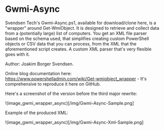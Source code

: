 # Gwmi-Async

Svendsen Tech's Gwmi-Async.ps1, available for download/clone here, is a "wrapper" around Get-WmiObject. It is designed to retrieve and collect data from a (potentially large) list of computers. You get an XML file parser based on the schema used, that simplifies creating custom PowerShell objects or CSV data that you can process, from the XML that the aforementioned script creates. A custom XML parser that's very flexible goes with it.

Author: Joakim Borger Svendsen.

Online blog documentation here: https://www.powershelladmin.com/wiki/Get-wmiobject_wrapper - It's comprehensive to reproduce it here on GitHub.

Here's a screenshot of the version before the third major rewrite:

!(image_gwmi_wrapper_async)[/img/Gwmi-Async-Sample.png]

Example of the produced XML:

!(image_gwmi_wrapper_async)[/img/Gwmi-Async-Xml-Sample.png]

